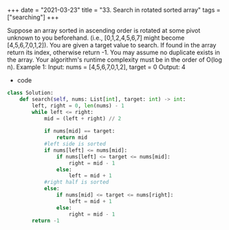 +++
date = "2021-03-23"
title = "33. Search in rotated sorted array"
tags = ["searching"]
+++

Suppose an array sorted in ascending order is rotated at some pivot unknown to you beforehand.
(i.e., [0,1,2,4,5,6,7] might become [4,5,6,7,0,1,2]).
You are given a target value to search. If found in the array return its index, otherwise return -1.
You may assume no duplicate exists in the array.
Your algorithm's runtime complexity must be in the order of O(log n).
Example 1:
Input: nums = [4,5,6,7,0,1,2], target = 0 Output: 4

- code
```py
class Solution:
    def search(self, nums: List[int], target: int) -> int:
        left, right = 0, len(nums) - 1
        while left <= right:
            mid = (left + right) // 2
            
            if nums[mid] == target:
                return mid
            #left side is sorted
            if nums[left] <= nums[mid]:
                if nums[left] <= target <= nums[mid]:
                    right = mid - 1
                else:
                    left = mid + 1
            #right half is sorted
            else:
                if nums[mid] <= target <= nums[right]:
                    left = mid + 1
                else:
                    right = mid - 1
        return -1



```
